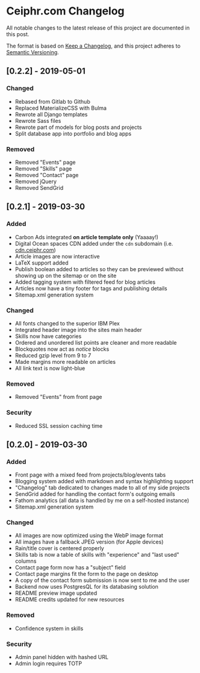 # Ceiphr.com Changelog

All notable changes to the latest release of this project are documented in this post.

The format is based on [Keep a Changelog](https://keepachangelog.com/en/1.0.0/),
and this project adheres to [Semantic Versioning](https://semver.org/spec/v2.0.0.html).

## [0.2.2] - 2019-05-01

### Changed

- Rebased from Gitlab to Github
- Replaced MaterializeCSS with Bulma
- Rewrote all Django templates
- Rewrote Sass files
- Rewrote part of models for blog posts and projects
- Split database app into portfolio and blog apps

### Removed

- Removed "Events" page
- Removed "Skills" page
- Removed "Contact" page
- Removed jQuery
- Removed SendGrid

## [0.2.1] - 2019-03-30

### Added

- Carbon Ads integrated **on article template only** (Yaaaay!)
- Digital Ocean spaces CDN added under the `cdn` subdomain (i.e. [cdn.ceiphr.com](https://cdn.ceiphr.com))
- Article images are now interactive
- LaTeX support added
- Publish boolean added to articles so they can be previewed without showing up on the sitemap or on the site
- Added tagging system with filtered feed for blog articles
- Articles now have a tiny footer for tags and publishing details
- Sitemap.xml generation system

### Changed

- All fonts changed to the superior IBM Plex
- Integrated header image into the sites main header
- Skills now have categories
- Ordered and unordered list points are cleaner and more readable
- Blockquotes now act as *notice* blocks
- Reduced gzip level from 9 to 7
- Made margins more readable on articles
- All link text is now light-blue

### Removed

- Removed "Events" from front page

### Security

- Reduced SSL session caching time

## [0.2.0] - 2019-03-30

### Added

- Front page with a mixed feed from projects/blog/events tabs
- Blogging system added with markdown and syntax highlighting support
- "Changelog" tab dedicated to changes made to all of my side projects
- SendGrid added for handling the contact form's outgoing emails
- Fathom analytics (all data is handled by me on a self-hosted instance)
- Sitemap.xml generation system

### Changed

- All images are now optimized using the WebP image format
- All images have a fallback JPEG version (for Apple devices)
- Rain/title cover is centered properly
- Skills tab is now a table of skills with "experience" and "last used" columns
- Contact page form now has a "subject" field
- Contact page margins fit the form to the page on desktop
- A copy of the contact form submission is now sent to me and the user
- Backend now uses PostgresQL for its databasing solution
- README preview image updated
- README credits updated for new resources

### Removed

- Confidence system in skills

### Security

- Admin panel hidden with hashed URL
- Admin login requires TOTP
